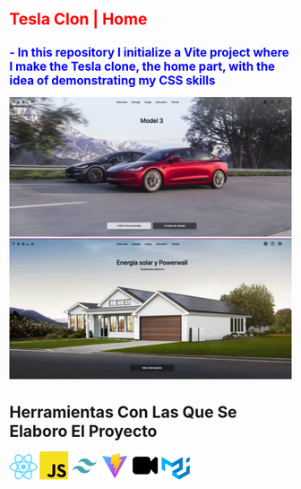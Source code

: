 <div>
  <h1 style="color:  red">
   Tesla Clon | Home
  </h1>
  <div>
     <h2 style="color: blue">
        - In this repository I initialize a Vite project where I make the Tesla
        clone, the home part, with the idea of demonstrating my CSS skills
      </h2>
  </div>
  <div>
     <img src="./public/readme/home-1.png" />
      <img src="./public/readme/home-2.png" />
  </div>
  
 <div>
    <h1 className="text-2xl text-blue-200 font-extrabold mt-3">
        Herramientas Con Las Que Se Elaboro El Proyecto
      </h1>
      <img src="./public/readme/React.svg" width="10%" height="10%" />
      <img src="./public/readme/js.svg" width="10%" height="10%" />
      <img src="./public/readme/Tailwind.png" width="10%" height="10%" />
      <img src="./public/readme/Vite.png" width="10%" height="10%" />
      <img src="./public/readme/animations.svg" width="10%" height="10%" />
      <img src="./public/readme/material-ui.svg" width="10%" height="10%" />
  </div>

</div>
